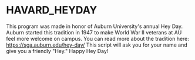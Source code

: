 # HAVARD_HEYDAY
This program was made in honor of Auburn University's annual Hey Day. Auburn started this tradition in 1947 to make World War II veterans at AU feel more welcome on campus. You can read more about the tradition here: https://sga.auburn.edu/hey-day/
This script will ask you for your name and give you a friendly "Hey." Happy Hey Day!
